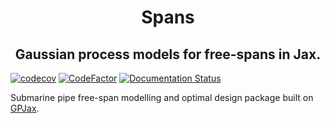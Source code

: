 <h1 align='center'>Spans</h1>
<h2 align='center'>Gaussian process models for free-spans in Jax.</h2>

[![codecov](https://codecov.io/gh/Daniel-Dodd/Spans/branch/main/graph/badge.svg?token=MPG27ZL684)](https://codecov.io/gh/Daniel-Dodd/Spans)
[![CodeFactor](https://www.codefactor.io/repository/github/daniel-dodd/spans/badge)](https://www.codefactor.io/repository/github/daniel-dodd/spans)
[![Documentation Status](https://readthedocs.org/projects/freespans/badge/?version=latest)](https://freespans.readthedocs.io/en/latest/?badge=latest)



Submarine pipe free-span modelling and optimal design package built on [GPJax](https://github.com/thomaspinder/GPJax).
